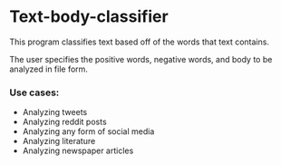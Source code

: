 # Text-body-classifier

This program classifies text based off of the words that text contains.

The user specifies the positive words, negative words, and body to be analyzed in file form.

### Use cases:
- Analyzing tweets
- Analyzing reddit posts
- Analyzing any form of social media
- Analyzing literature
- Analyzing newspaper articles
